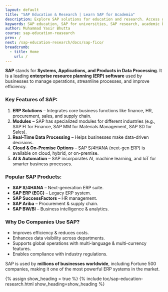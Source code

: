 ```yaml
---
layout: default
title: "SAP Education & Research | Learn SAP for Academia"
description: Explore SAP solutions for education and research. Access guides, documentation, and insights to integrate SAP in academic and research institutions effectively.
keywords: SAP education, SAP for universities, SAP research, academic ERP, SAP SLCM, SAP in education sector, SAP campus solutions, SAP documentation, Yasir Bhutta, Learn With Yasir 
author: Muhammad Yasir Bhutta
course: sap-education-reasearch
prev: /
next: /sap-education-research/docs/sap-fico/
breadcrumb:
  - title: Home
    url: /
---
```


**SAP** stands for **Systems, Applications, and Products in Data Processing**. It is a leading **enterprise resource planning (ERP) software** used by businesses to manage operations, streamline processes, and improve efficiency.  

### **Key Features of SAP:**
1. **ERP Solutions** – Integrates core business functions like finance, HR, procurement, sales, and supply chain.
2. **Modules** – SAP has specialized modules for different industries (e.g., SAP FI for Finance, SAP MM for Materials Management, SAP SD for Sales).
3. **Real-Time Data Processing** – Helps businesses make data-driven decisions.
4. **Cloud & On-Premise Options** – SAP S/4HANA (next-gen ERP) is available on cloud, hybrid, or on-premise.
5. **AI & Automation** – SAP incorporates AI, machine learning, and IoT for smarter business processes.

### **Popular SAP Products:**
- **SAP S/4HANA** – Next-generation ERP suite.
- **SAP ERP (ECC)** – Legacy ERP system.
- **SAP SuccessFactors** – HR management.
- **SAP Ariba** – Procurement & supply chain.
- **SAP BW/BI** – Business intelligence & analytics.

### **Why Do Companies Use SAP?**
- Improves efficiency & reduces costs.
- Enhances data visibility across departments.
- Supports global operations with multi-language & multi-currency features.
- Enables compliance with industry regulations.

SAP is used by **millions of businesses worldwide**, including Fortune 500 companies, making it one of the most powerful ERP systems in the market.  

{% assign show_heading = true %}
{% include toc/sap-education-research.html show_heading=show_heading %}